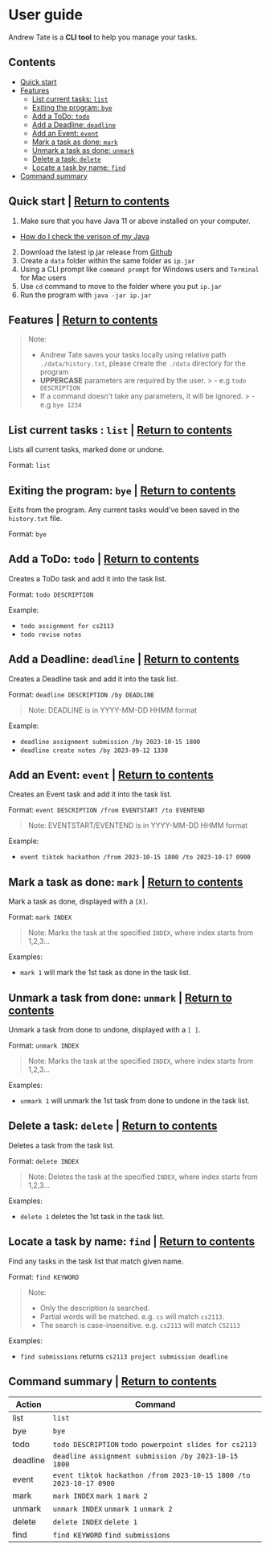 # User guide
Andrew Tate is a **CLI tool** to help you manage your tasks.

## Contents
* [Quick start](#Quick-start--Return-to-contents)
* [Features](#Features--Return-to-contents)
  -  [List current tasks: `list`](#List-current-tasks--list--Return-to-contents)
  -  [Exiting the program: `bye`](#Exiting-the-program-bye--Return-to-contents)
  -  [Add a ToDo: `todo`](#Add-a-ToDo-todo--Return-to-contents)
  -  [Add a Deadline: `deadline`](#Add-a-Deadline-deadline--Return-to-contents)
  -  [Add an Event: `event`](#Add-an-Event-event--Return-to-contents)
  -  [Mark a task as done: `mark`](#Mark-a-task-as-done-mark--Return-to-contents)
  -  [Unmark a task as done: `unmark`](#Unmark-a-task-from-done-unmark--Return-to-contents)
  -  [Delete a task: `delete`](#Delete-a-task-delete--Return-to-contents)
  -  [Locate a task by name: `find`](#Locate-a-task-by-name-find--Return-to-contents)
* [Command summary](#Command-summary--Return-to-contents)


## Quick start | [Return to contents](#Contents)
1. Make sure that you have Java 11 or above installed on your computer.
  - [How do I check the verison of my Java](https://www.java.com/en/download/help/version_manual.html)
2. Download the latest ip.jar release from [Github](https://github.com/000verflow/ip/releases)
3. Create a `data` folder within the same folder as `ip.jar`
4. Using a CLI prompt like `command prompt` for Windows users and `Terminal` for Mac users
5. Use `cd` command to move to the folder where you put `ip.jar`
6. Run the program with `java -jar ip.jar`

## Features | [Return to contents](#Contents)

> Note:
> - Andrew Tate saves your tasks locally using relative path `./data/history.txt`, please create the `./data` directory
    for the program
> - **UPPERCASE** parameters are required by the user.
    >   - e.g `todo DESCRIPTION`
> - If a command doesn't take any parameters, it will be ignored.
    >   - e.g `bye 1234`

## List current tasks : `list` | [Return to contents](#Contents)
Lists all current tasks, marked done or undone.

Format: `list`

## Exiting the program: `bye` | [Return to contents](#Contents)
Exits from the program. Any current tasks would've been saved in the `history.txt` file.

Format: `bye`

## Add a ToDo: `todo` | [Return to contents](#Contents)
Creates a ToDo task and add it into the task list.

Format: `todo DESCRIPTION`

Example:
- `todo assignment for cs2113`
- `todo revise notes`

## Add a Deadline: `deadline` | [Return to contents](#Contents)
Creates a Deadline task and add it into the task list.

Format: `deadline DESCRIPTION /by DEADLINE`
> Note: DEADLINE is in YYYY-MM-DD HHMM format

Example:
- `deadline assignment submission /by 2023-10-15 1800`
- `deadline create notes /by 2023-09-12 1330 `

## Add an Event: `event` | [Return to contents](#Contents)
Creates an Event task and add it into the task list.

Format: `event DESCRIPTION /from EVENTSTART /to EVENTEND`
> Note: EVENTSTART/EVENTEND is in YYYY-MM-DD HHMM format

Example:
- `event tiktok hackathon /from 2023-10-15 1800 /to 2023-10-17 0900`


## Mark a task as done: `mark` | [Return to contents](#Contents)
Mark a task as done, displayed with a `[X]`.

Format: `mark INDEX`

>Note: Marks the task at the specified `INDEX`, where index starts from 1,2,3...

Examples:
- `mark 1` will mark the 1st task as done in the task list.

## Unmark a task from done: `unmark` | [Return to contents](#Contents)
Unmark a task from done to undone, displayed with a `[ ]`.

Format: `unmark INDEX`

>Note: Marks the task at the specified `INDEX`, where index starts from 1,2,3...

Examples:
- `unmark 1` will unmark the 1st task from done to undone in the task list.


## Delete a task: `delete` | [Return to contents](#Contents)
Deletes a task from the task list.

Format: `delete INDEX`

>Note: Deletes the task at the specified `INDEX`, where index starts from 1,2,3...

Examples:
- `delete 1` deletes the 1st task in the task list.

## Locate a task by name: `find` | [Return to contents](#Contents)
Find any tasks in the task list that match given name.

Format: `find KEYWORD`

> Note:
> - Only the description is searched.
> - Partial words will be matched. e.g. `cs` will match `cs2113`.
> - The search is case-insensitive. e.g. `cs2113` will match `CS2113`

Examples:
- `find submissions` returns `cs2113 project submission deadline`


## Command summary | [Return to contents](#Contents)

| Action   | Command                                                            |
|----------|--------------------------------------------------------------------|
| list     | `list`                                                             |
| bye      | `bye`                                                              |
| todo     | `todo DESCRIPTION` `todo powerpoint slides for cs2113`             |
| deadline | `deadline assignment submission /by 2023-10-15 1800`               |
| event    | `event tiktok hackathon /from 2023-10-15 1800 /to 2023-10-17 0900` |
| mark     | `mark INDEX` `mark 1` `mark 2`                                     |
| unmark   | `unmark INDEX` `unmark 1` `unmark 2`                               |
| delete   | `delete INDEX` `delete 1`                                          |
| find     | `find KEYWORD` `find submissions`                                  |                     


